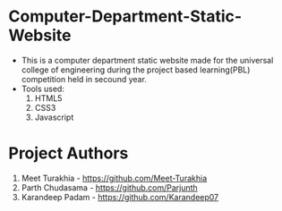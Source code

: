 # Computer-Department-Static-Website
- This is a computer department static website made for the universal college of engineering during the project based learning(PBL) competition held in secound year.
- Tools used:
  1. HTML5
  2. CSS3
  3. Javascript
# Project Authors
 1. Meet Turakhia - https://github.com/Meet-Turakhia
 2. Parth Chudasama - https://github.com/Parjunth
 3. Karandeep Padam - https://github.com/Karandeep07

